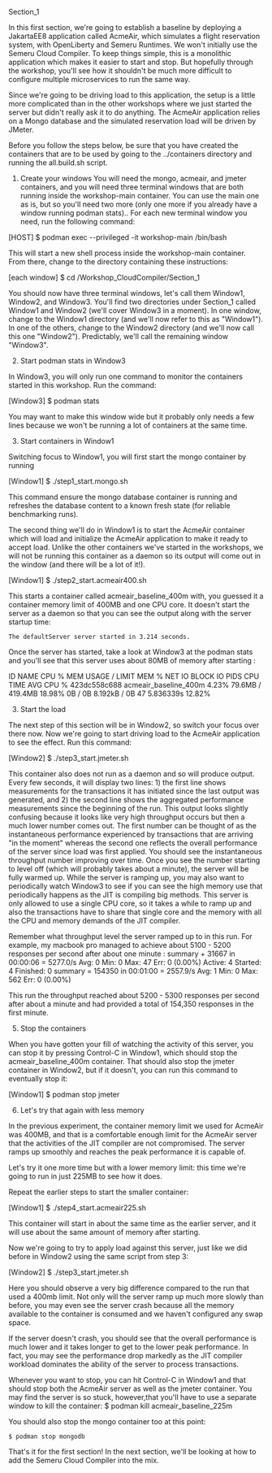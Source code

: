 Section_1

In this first section, we're going to establish a baseline by deploying
a JakartaEE8 application called AcmeAir, which simulates a flight
reservation system, with OpenLiberty and Semeru Runtimes. We won't
initially use the Semeru Cloud Compiler. To keep things simple, this
is a monolithic application which makes it easier to start and stop.
But hopefully through the workshop, you'll see how it shouldn't be much
more difficult to configure multiple microservices to run the same way.

Since we're going to be driving load to this application, the setup
is a little more complicated than in the other workshops where we just
started the server but didn't really ask it to do anything. The
AcmeAir application relies on a Mongo database and the simulated
reservation load will be driven by JMeter.

Before you follow the steps below, be sure that you have created the
containers that are to be used by going to the ../containers directory
and running the all.build.sh script.

1. Create your windows
You will need the mongo, acmeair, and jmeter containers, and you will
need three terminal windows that are both running inside the workshop-main
container. You can use the main one as is, but so you'll need two more
(only one more if you already have a window running podman stats)..
For each new terminal window you need, run the following command:

[HOST]		$ podman exec --privileged -it workshop-main /bin/bash

This will start a new shell process inside the workshop-main container.
From there, change to the directory containing these instructions:

[each window]	$ cd /Workshop_CloudCompiler/Section_1

You should now have three terminal windows, let's call them Window1,
Window2, and Window3.  You'll find two directories under Section_1
called Window1 and Window2 (we'll cover Window3 in a moment). In one
window, change to the Window1 directory (and we'll now refer to this
as "Window1"). In one of the others, change to the Window2 directory
(and we'll now call this one "Window2"). Predictably, we'll call the
remaining window "Window3".

2. Start podman stats in Window3

In Window3, you will only run one command to monitor the containers
started in this workshop. Run the command:

[Window3]	$ podman stats

You may want to make this window wide but it probably only needs
a few lines because we won't be running a lot of containers at the
same time.

3. Start containers in Window1

Switching focus to Window1, you will first start the mongo container
by running

[Window1]	$ ./step1_start.mongo.sh

This command ensure the mongo database container is running and
refreshes the database content to a known fresh state (for
reliable benchmarking runs).

The second thing we'll do in Window1 is to start the AcmeAir container
which will load and initialize the AcmeAir application to make it ready
to accept load. Unlike the other containers we've started in the workshops,
we will not be running this container as a daemon so its output will
come out in the window (and there will be a lot of it!).

[Window1]	$ ./step2_start.acmeair400.sh

This starts a container called acmeair_baseline_400m with, you guessed it
a container memory limit of 400MB and one CPU core. It doesn't start the server
as a daemon so that you can see the output along with the server startup time:

	The defaultServer server started in 3.214 seconds.

Once the server has started, take a look at Window3 at the
podman stats and you'll see that this server uses about 80MB of
memory after starting :

ID            NAME                   CPU %       MEM USAGE / LIMIT  MEM %       NET IO      BLOCK IO           PIDS        CPU TIME     AVG CPU %
423dc558c688  acmeair_baseline_400m  4.23%       79.6MB / 419.4MB   18.98%      0B / 0B     8.192kB / 0B       47          5.836339s    12.82%



3. Start the load

The next step of this section will be in Window2, so switch your
focus over there now. Now we're going to start driving load to
the AcmeAir application to see the effect. Run this command:

[Window2]	$ ./step3_start.jmeter.sh

This container also does not run as a daemon and so will produce
output. Every few seconds, it will display two lines: 1) the first
line shows measurements for the transactions it has initiated
since the last output was generated, and 2) the second line
shows the aggregated performance measurements since the beginning
of the run. This output looks slightly confusing because it
looks like very high throughput occurs but then a much lower
number comes out. The first number can be thought of as the
instantaneous performance experienced by transactions that
are arriving "in the moment" whereas the second one reflects
the overall performance of the server since load was first
applied. You should see the instantaneous throughput number
improving over time. Once you see the number starting to level
off (which will probably takes about a minute), the server will
be fully warmed up.  While the server is ramping up, you may
also want to periodically watch Window3 to see if you can
see the high memory use that periodically happens as the JIT
is compiling big methods. This server is only allowed to use a
single CPU core, so it takes a while to ramp up and also the
transactions have to share that single core and the memory with
all the CPU and memory demands of the JIT compiler.

Remember what throughput level the server ramped up to in
this run. For example, my macbook pro managed to achieve
about 5100 - 5200 responses per second after about one
minute :
	summary +  31667 in 00:00:06 = 5277.0/s Avg:     0 Min:     0 Max:    47 Err:     0 (0.00%) Active: 4 Started: 4 Finished: 0
	summary = 154350 in 00:01:00 = 2557.9/s Avg:     1 Min:     0 Max:   562 Err:     0 (0.00%)

This run the throughput reached about 5200 - 5300 responses per second
after about a minute and had provided a total of 154,350 responses in
the first minute.

5. Stop the containers

When you have gotten your fill of watching the activity of
this server, you can stop it by pressing Control-C in
Window1, which should stop the acmeair_baseline_400m container.
That should also stop the jmeter container in Window2, but if
it doesn't, you can run this command to eventually stop it:

[Window1]	$ podman stop jmeter

6. Let's try that again with less memory

In the previous experiment, the container memory limit we
used for AcmeAir was 400MB, and that is a comfortable enough
limit for the AcmeAir server that the activities of the JIT
compiler are not compromised. The server ramps up smoothly
and reaches the peak performance it is capable of.

Let's try it one more time but with a lower memory limit:
this time we're going to run in just 225MB to see how it
does.

Repeat the earlier steps to start the smaller container:

[Window1]	$ ./step4_start.acmeair225.sh

This container will start in about the same time as the
earlier server, and it will use about the same amount
of memory after starting.

Now we're going to try to apply load against this server,
just like we did before in Window2 using the same script
from step 3:

[Window2]	$ ./step3_start.jmeter.sh

Here you should observe a very big difference compared
to the run that used a 400mb limit. Not only will the server
ramp up much more slowly than before, you may even see the
server crash because all the memory available to the container
is consumed and we haven't configured any swap space.

If the server doesn't crash, you should see that the
overall performance is much lower and it takes longer to
get to the lower peak performance. In fact, you may see the
performance drop markedly as the JIT compiler workload
dominates the ability of the server to process
transactions.

Whenever you want to stop, you can hit Control-C in Window1
and that should stop both the AcmeAir server as well as the
jmeter container.  You may find the server is so stuck,
however,that you'll have to use a separate window to kill
the container:
	$ podman kill acmeair_baseline_225m

You should also stop the mongo container too at this point:

	$ podman stop mongodb

That's it for the first section!  In the next section, we'll
be looking at how to add the Semeru Cloud Compiler into the
mix.
